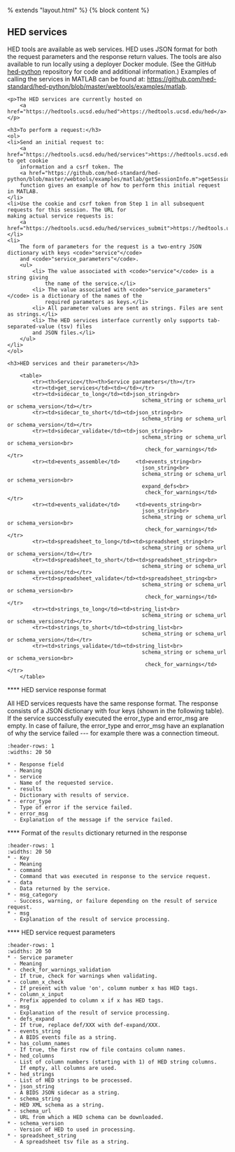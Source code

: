 % extends "layout.html" %}
{% block content %}
    <h2>HED services</h2>
    <p>HED tools are available as web services. HED uses JSON format for both
    the request parameters and the response return values. The tools are also available to
    run locally using a deployer Docker module.
    (See the GitHub <a href="https://github.com/hed-standard/hed-python">hed-python</a> repository for code
    and additional information.) Examples of calling the services in MATLAB can be found at:
    <a href="https://github.com/hed-standard/hed-python/blob/master/webtools/examples/matlab">
            https://github.com/hed-standard/hed-python/blob/master/webtools/examples/matlab</a>.
    </p>

    <p>The HED services are currently hosted on
        <a href="https://hedtools.ucsd.edu/hed">https://hedtools.ucsd.edu/hed</a>.</p>

    <h3>To perform a request:</h3>
    <ol>
    <li>Send an initial request to:
        <a href="https://hedtools.ucsd.edu/hed/services">https://hedtools.ucsd.edu/hed/services</a> to get cookie
        information and a csrf token. The
        <a href="https://github.com/hed-standard/hed-python/blob/master/webtools/examples/matlab/getSessionInfo.m">getSessionInfo</a>
        function gives an example of how to perform this initial request in MATLAB.
    </li>
    <li>Use the cookie and csrf token from Step 1 in all subsequent requests for this session. The URL for
    making actual service requests is:
        <a href="https://hedtools.ucsd.edu/hed/services_submit">https://hedtools.ucsd.edu/hed/services_submit</a>.</li>
    <li>
        The form of parameters for the request is a two-entry JSON dictionary with keys <code>"service"</code>
        and <code>"service_parameters"</code>.
        <ul>
            <li> The value associated with <code>"service"</code> is a string giving
                the name of the service.</li>
            <li> The value associated with <code>"service_parameters"</code> is a dictionary of the names of the
                required parameters as keys.</li>
            <li> All parameter values are sent as strings. Files are sent as strings.</li>
            <li> The HED services interface currently only supports tab-separated-value (tsv) files
            and JSON files.</li>
        </ul>
    </li>
    </ol>

    <h3>HED services and their parameters</h3>

        <table>
            <tr><th>Service</th><th>Service parameters</th></tr>
            <tr><td>get_services</td><td></td></tr>
            <tr><td>sidecar_to_long</td><td>json_string<br>
                                               schema_string or schema_url or schema_version</td></tr>
            <tr><td>sidecar_to_short</td><td>json_string<br>
                                               schema_string or schema_url or schema_version</td></tr>
            <tr><td>sidecar_validate</td><td>json_string<br>
                                               schema_string or schema_url or schema_version<br>
                                                check_for_warnings</td></tr>
            <tr><td>events_assemble</td>     <td>events_string<br>
                                               json_string<br>
                                               schema_string or schema_url or schema_version<br>
                                               expand_defs<br>
                                                check_for_warnings</td></tr>
            <tr><td>events_validate</td>     <td>events_string<br>
                                               json_string<br>
                                               schema_string or schema_url or schema_version<br>
                                                check_for_warnings</td></tr>
            <tr><td>spreadsheet_to_long</td><td>spreadsheet_string<br>
                                               schema_string or schema_url or schema_version</td></tr>
            <tr><td>spreadsheet_to_short</td><td>spreadsheet_string<br>
                                               schema_string or schema_url or schema_version</td></tr>
            <tr><td>spreadsheet_validate</td><td>spreadsheet_string<br>
                                               schema_string or schema_url or schema_version<br>
                                                check_for_warnings</td></tr>
            <tr><td>strings_to_long</td><td>string_list<br>
                                               schema_string or schema_url or schema_version</td></tr>
            <tr><td>strings_to_short</td><td>string_list<br>
                                               schema_string or schema_url or schema_version</td></tr>
            <tr><td>strings_validate</td><td>string_list<br>
                                               schema_string or schema_url or schema_version<br>
                                                check_for_warnings</td></tr>
        </table>

**** HED service response format

All HED services requests have the same response format. 
The response consists of a JSON dictionary with four keys (shown in the following table).
If the service successfully executed the error_type and error_msg are empty. 
In case of failure, the error_type and error_msg have an explanation of why the 
service failed --- for example there was a connection timeout.  


`````{list-table} HED web-based schema vocabulary viewers.
:header-rows: 1
:widths: 20 50

* - Response field
  - Meaning
* - service
  - Name of the requested service.
* - results 
  - Dictionary with results of service.
* - error_type
  - Type of error if the service failed.
* - error_msg
  - Explanation of the message if the service failed.  
`````   

**** Format of the `results` dictionary returned in the response

`````{list-table} HED web-based schema vocabulary viewers.
:header-rows: 1
:widths: 20 50
* - Key
  - Meaning
* - command
  - Command that was executed in response to the service request.
* - data
  - Data returned by the service.
* - msg_category
  - Success, warning, or failure depending on the result of service request.
* - msg
  - Explanation of the result of service processing.
````` 

**** HED service request parameters

`````{list-table} HED web-based schema vocabulary viewers.
:header-rows: 1
:widths: 20 50
* - Service parameter
  - Meaning
* - check_for_warnings_validation
  - If true, check for warnings when validating.
* - column_x_check
  - If present with value 'on', column number x has HED tags.
* - column_x_input
  - Prefix appended to column x if x has HED tags.
* - msg
  - Explanation of the result of service processing.
* - defs_expand
  - If true, replace def/XXX with def-expand/XXX.
* - events_string
  - A BIDS events file as a string.
* - has_column_names
  - If true, the first row of file contains column names.
* - hed_columns
  - List of column numbers (starting with 1) of HED string columns.  
    If empty, all columns are used.
* - hed_strings
  - List of HED strings to be processed.
* - json_string
  - A BIDS JSON sidecar as a string.
* - schema_string
  - HED XML schema as a string.
* - schema_url
  - URL from which a HED schema can be downloaded.
* - schema_version
  - Version of HED to used in processing.  
* - spreadsheet_string
  - A spreadsheet tsv file as a string.
````` 
